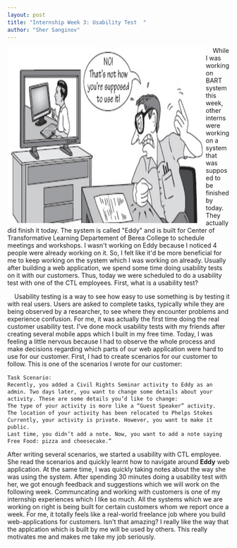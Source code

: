 ```yaml
---
layout: post
title: "Internship Week 3: Usability Test  "
author: "Sher Sanginov"
---
```



<img class="img-responsive" src="/assets/img/intern8.jpg" alt="Drawing" style="width: 450px; height: 400px; display: block; float:left; ">

&nbsp;&nbsp;&nbsp;&nbsp;While I was working on BART system this week, other interns were working on a system that was supposed to be finished by today. They actually did finish it today. The system is called "Eddy" and is built for Center of Transformative Learning Departement of Berea College to schedule meetings and workshops. I wasn't working on Eddy because I noticed 4 people were already working on it. So, I felt like it'd be more beneficial for me to keep working on the system which I was working on already. Usually after building a web application, we spend some time doing usability tests on it with our customers. Thus, today we were scheduled to do a usability test with one of the CTL employees. First, what is a usability test? 


&nbsp;&nbsp;&nbsp;&nbsp;Usability testing is a way to see how easy to use something is by testing it with real users. Users are asked to complete tasks, typically while they are being observed by a researcher, to see where they encounter problems and experience confusion. For me, it was actually the first time doing the real customer usability test. I've done mock usability tests with my friends after creating several mobile apps which I built in my free time. Today, I was feeling a little nervous because I had to observe the whole process and make decisions regarding which parts of our web application were hard to use for our customer. First, I had to create scenarios for our customer to follow. This is one of the scenarios I wrote for our customer:
```
Task Scenario: 
Recently, you added a Civil Rights Seminar activity to Eddy as an admin. Two days later, you want to change some details about your activity. These are some details you’d like to change:
The type of your activity is more like a “Guest Speaker” activity.
The location of your activity has been relocated to Phelps Stokes
Currently, your activity is private. However, you want to make it public.
Last time, you didn’t add a note. Now, you want to add a note saying Free Food: pizza and cheesecake.”
```
After writing several scenarios, we started a usability with CTL employee. She read the scenarios and quickly learnt how to navigate around **Eddy** web application. At the same time, I was quickly taking notes about the way she was using the system. After spending 30 minutes doing a usability test with her, we got enough feedback and suggestions which we will work on the following week. Communcating and working with customers is one of my internship experiences which I like so much. All the systems which we are working on right is being built for certain customers whom we report once a week. For me, it totally feels like a real-world freelance job where you build web-applications for customers. Isn't that amazing? I really like the way that the applcation which is built by me will be used by others. This really motivates me and makes me take my job seriously. 
